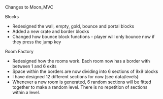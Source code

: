 Changes to Moon_MVC

Blocks
- Redesigned the wall, empty, gold, bounce and portal blocks
- Added a new crate and border blocks
- Changed how bounce block functions - player will only bounce now if they press the jump key

Room Factory
- Redesigned how the rooms work. Each room now has a border with between 1 and 6 exits
- Space within the borders are now dividing into 6 sections of 9x9 blocks
- I have designed 12 different sections for now (see data/levels) 
- Whenever a new room is generated, 6 random sections will be fitted together to make a random level. There is no repetition of sections within a level.
